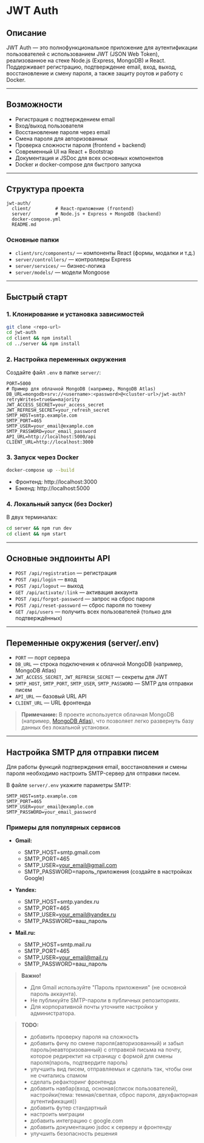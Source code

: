 # JWT Auth

## Описание

JWT Auth — это полнофункциональное приложение для аутентификации пользователей с использованием JWT (JSON Web Token), реализованное на стеке Node.js (Express, MongoDB) и React. Поддерживает регистрацию, подтверждение email, вход, выход, восстановление и смену пароля, а также защиту роутов и работу с Docker.

---

## Возможности
- Регистрация с подтверждением email
- Вход/выход пользователя
- Восстановление пароля через email
- Смена пароля для авторизованных
- Проверка сложности пароля (frontend + backend)
- Современный UI на React + Bootstrap
- Документация и JSDoc для всех основных компонентов
- Docker и docker-compose для быстрого запуска

---

## Структура проекта

```
jwt-auth/
  client/         # React-приложение (frontend)
  server/         # Node.js + Express + MongoDB (backend)
  docker-compose.yml
  README.md
```

### Основные папки
- `client/src/components/` — компоненты React (формы, модалки и т.д.)
- `server/controllers/` — контроллеры Express
- `server/services/` — бизнес-логика
- `server/models/` — модели Mongoose

---

## Быстрый старт

### 1. Клонирование и установка зависимостей
```bash
git clone <repo-url>
cd jwt-auth
cd client && npm install
cd ../server && npm install
```

### 2. Настройка переменных окружения
Создайте файл `.env` в папке `server/`:
```
PORT=5000
# Пример для облачной MongoDB (например, MongoDB Atlas)
DB_URL=mongodb+srv://<username>:<password>@<cluster-url>/jwt-auth?retryWrites=true&w=majority
JWT_ACCESS_SECRET=your_access_secret
JWT_REFRESH_SECRET=your_refresh_secret
SMTP_HOST=smtp.example.com
SMTP_PORT=465
SMTP_USER=your_email@example.com
SMTP_PASSWORD=your_email_password
API_URL=http://localhost:5000/api
CLIENT_URL=http://localhost:3000
```

### 3. Запуск через Docker
```bash
docker-compose up --build
```
- Фронтенд: http://localhost:3000
- Бэкенд: http://localhost:5000

### 4. Локальный запуск (без Docker)
В двух терминалах:
```bash
cd server && npm run dev
cd client && npm start
```

---

## Основные эндпоинты API
- `POST /api/registration` — регистрация
- `POST /api/login` — вход
- `POST /api/logout` — выход
- `GET /api/activate/:link` — активация аккаунта
- `POST /api/forgot-password` — запрос на сброс пароля
- `POST /api/reset-password` — сброс пароля по токену
- `GET /api/users` — получить всех пользователей (только для подтверждённых)

---

## Переменные окружения (server/.env)
- `PORT` — порт сервера
- `DB_URL` — строка подключения к облачной MongoDB (например, MongoDB Atlas)
- `JWT_ACCESS_SECRET`, `JWT_REFRESH_SECRET` — секреты для JWT
- `SMTP_HOST`, `SMTP_PORT`, `SMTP_USER`, `SMTP_PASSWORD` — SMTP для отправки писем
- `API_URL` — базовый URL API
- `CLIENT_URL` — URL фронтенда

> **Примечание:**
> В проекте используется облачная MongoDB (например, [MongoDB Atlas](https://www.mongodb.com/atlas)), что позволяет легко развернуть базу данных без локальной установки.

---

## Настройка SMTP для отправки писем

Для работы функций подтверждения email, восстановления и смены пароля необходимо настроить SMTP-сервер для отправки писем.

В файле `server/.env` укажите параметры SMTP:

```
SMTP_HOST=smtp.example.com
SMTP_PORT=465
SMTP_USER=your_email@example.com
SMTP_PASSWORD=your_email_password
```

### Примеры для популярных сервисов

- **Gmail:**
  - SMTP_HOST=smtp.gmail.com
  - SMTP_PORT=465
  - SMTP_USER=your_email@gmail.com
  - SMTP_PASSWORD=пароль_приложения (создайте в настройках Google)

- **Yandex:**
  - SMTP_HOST=smtp.yandex.ru
  - SMTP_PORT=465
  - SMTP_USER=your_email@yandex.ru
  - SMTP_PASSWORD=ваш_пароль

- **Mail.ru:**
  - SMTP_HOST=smtp.mail.ru
  - SMTP_PORT=465
  - SMTP_USER=your_email@mail.ru
  - SMTP_PASSWORD=ваш_пароль

> **Важно!**
> - Для Gmail используйте "Пароль приложения" (не основной пароль аккаунта).
> - Не публикуйте SMTP-пароли в публичных репозиториях.
> - Для корпоративной почты уточните настройки у администратора.

> **TODO:**
> - добавить проверку пароля на сложность
> - добавить фичу по смене пароля(авторизованный) и забыл пароль(неавторизованный) с отправкой письма на почту, которое редиректит на страницу с формой для смены пароля(пароль, подтвердите пароль)
> - улучшить вид писем, отправляемых и сделать так, чтобы они не считались спамом
> - сделать рефакторинг фронтенда
> - добавить навбар(вход, осноная(список пользователей), настройки(тема: темная/светлая, сброс пароля, двухфакторная аутентификация))
> - добавить футер стандартный
> - настроить миграции
> - добавить интеграцию с google.com
> - добавить документацию jsdoc к серверу и фронтенду
> - улучшить безопасность решения
